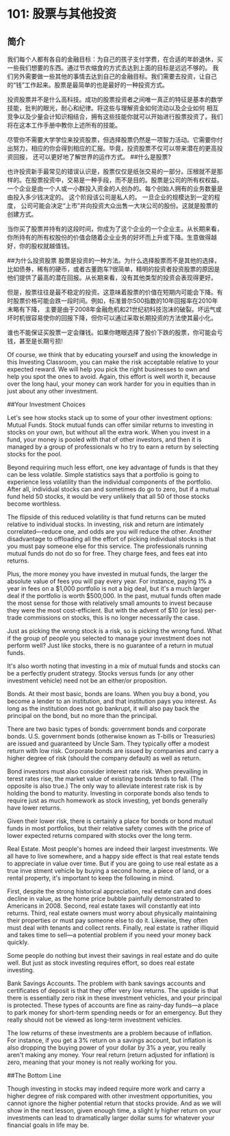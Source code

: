 # 101: 股票与其他投资
## 简介
我们每个人都有各自的金融目标：为自己的孩子支付学费，在合适的年龄退休，买一些我们想要的东西。通过节衣缩食的方式去达到上面的目标是远远不够的。
我们另外需要做一些其他的事情去达到自己的金融目标。我们需要去投资，让自己的“钱”工作起来。股票是最简单的也是最好的一种投资方式。

投资股票并不是什么高科技。成功的股票投资者之间唯一真正的特征是基本的数学技能，批判的眼光，耐心和纪律。将这些与理解资金如何流动以及企业如何
相互竞争以及少量会计知识相结合，拥有这些技能你就可以开始进行股票投资了。我们将在这本工作手册中教你上述所有的技能。

尽管你不需要大学学位来投资股票，但选择股票仍然是一项智力活动。它需要你付出努力，相应的你会得到相应的汇报。毕竟，投资股票不仅可以带来潜在的更高投资回报，
还可以更好地了解世界的运作方式。
##什么是股票?

也许投资新手最常见的错误认识是，股票仅仅是纸张交易的一部分。压根就不是那样的。在股票投资中，交易是一种手段，而不是目的。股票是公司的所有权权益。
一个企业是由一个人或一小群投入资金的人创办的。每个创始人拥有的业务数量是由投入多少钱决定的。 这个阶段该公司是私人的。 一旦企业的规模达到一定的程度，
公司可能会决定“上市”并向投资大众出售一大块公司的股份。这就是股票的创建方式。

当你买了股票并持有的这段时间，你成为了这个企业的一个企业主。从长期来看，你所持有的所有权股份的价值会随着企业业务的好坏而上升或下降。生意做得越好，你的股权就越值钱。

##为什么投资股票
股票是投资的一种方法。为什么选择股票而不是其他的选择，比如债券，稀有的硬币，或者古董跑车?很简单，精明的投资者投资股票的原因是
他们提供了最高的潜在回报。从长期来看，没有其他类型的投资会表现得更好。

但是，股票往往是最不稳定的投资。这意味着股票的价值在短期内可能会下降。有时股票价格可能会跌一段时间。例如，标准普尔500指数的10年回报率在2010年末略有下降，
主要是由于2008年金融危机和21世纪初科技泡沫的破裂。坏运气或坏时机很容易使你的回报下降，但你可以通过采取长期投资的方法使其最小化。

谁也不能保证买股票一定会赚钱。如果你瞎眼选择了股价下跌的股票，你可能会亏钱，甚至是长期亏损!

Of course, we think that by educating yourself and using the knowledge in this Investing
Classroom, you can make the risk acceptable relative to your expected reward. We will help you
pick the right businesses to own and help you spot the ones to avoid. Again, this effort is well
worth it, because over the long haul, your money can work harder for you in equities than in just
about any other investment.

##Your Investment Choices

Let's see how stocks stack up to some of your other investment options:
Mutual Funds. Stock mutual funds can offer similar returns to investing in stocks on your
own, but without all the extra work. When you invest in a fund, your money is pooled
with that of other investors, and then it is managed by a group of professionals w ho try
to earn a return by selecting stocks for the pool.

Beyond requiring much less effort, one key advantage of funds is that they can be less
volatile. Simple statistics says that a portfolio is going to experience less volatility than
the individual components of the portfolio. After all, individual stocks can and
sometimes do go to zero, but if a mutual fund held 50 stocks, it would be very unlikely
that all 50 of those stocks become worthless.

The flipside of this reduced volatility is that fund returns can be muted relative to
individual stocks. In investing, risk and return are intimately correlated—reduce one,
and odds are you will reduce the other. Another disadvantage to offloading all the effort
of picking individual stocks is that you must pay someone else for this service. The
professionals running mutual funds do not do so for free. They charge fees, and fees eat
into returns.

Plus, the more money you have invested in mutual funds, the larger the absolute value
of fees you will pay every year. For instance, paying 1% a year in fees on a $1,000
portfolio is not a big deal, but it's a much larger deal if the portfolio is worth $500,000. In
the past, mutual funds often made the most sense for those with relatively small
amounts to invest because they were the most cost-efficient. But with the advent of $10
(or less) per-trade commissions on stocks, this is no longer necessarily the case.

Just as picking the wrong stock is a risk, so is picking the wrong fund. What if the group
of people you selected to manage your investment does not perform well? Just like
stocks, there is no guarantee of a return in mutual funds.

It's also worth noting that investing in a mix of mutual funds and stocks can be a
perfectly prudent strategy. Stocks versus funds (or any other investment vehicle) need
not be an either/or proposition.

Bonds. At their most basic, bonds are loans. When you buy a bond, you become a lender
to an institution, and that institution pays you interest. As long as the institution does
not go bankrupt, it will also pay back the principal on the bond, but no more than the
principal.

There are two basic types of bonds: government bonds and corporate bonds. U.S.
government bonds (otherwise known as T-bills or Treasuries) are issued and guaranteed
by Uncle Sam. They typically offer a modest return with low risk. Corporate bonds are
issued by companies and carry a higher degree of risk (should the company default) as
well as return.

Bond investors must also consider interest rate risk. When prevailing in terest rates rise,
the market value of existing bonds tends to fall. (The opposite is also true.) The only way
to alleviate interest rate risk is by holding the bond to maturity. Investing in corporate
bonds also tends to require just as much homework as stock investing, yet bonds
generally have lower returns.

Given their lower risk, there is certainly a place for bonds or bond mutual funds in most
portfolios, but their relative safety comes with the price of lower expected returns
compared with stocks over the long term.

Real Estate. Most people's homes are indeed their largest investments. We all have to
live somewhere, and a happy side effect is that real estate tends to appreciate in value
over time. But if you are going to use real estate as a true inve stment vehicle by buying a
second home, a piece of land, or a rental property, it's important to keep the following
in mind.

First, despite the strong historical appreciation, real estate can and does decline in
value, as the home price bubble painfully demonstrated to Americans in 2008. Second,
real estate taxes will constantly eat into returns. Third, real estate owners must worry
about physically maintaining their properties or must pay someone else to do it. Likewise,
they often must deal with tenants and collect rents. Finally, real estate is rather illiquid
and takes time to sell—a potential problem if you need your money back quickly.

Some people do nothing but invest their savings in real estate and do quite well. But just
as stock investing requires effort, so does real estate investing.

Bank Savings Accounts. The problem with bank savings accounts and certificates of
deposit is that they offer very low returns. The upside is that there is essentially zero
risk in these investment vehicles, and your principal is protected. These types of
accounts are fine as rainy-day funds—a place to park money for short-term spending
needs or for an emergency. But they really should not be viewed as long-term
investment vehicles.

The low returns of these investments are a problem because of inflation. For instance, if
you get a 3% return on a savings account, but inflation is also dropping the buying power
of your dollar by 3% a year, you really aren't making any money. Your real return (return
adjusted for inflation) is zero, meaning that your money is not really working for you.

##The Bottom Line

Though investing in stocks may indeed require more work and carry a higher degree of
risk compared with other investment opportunities, you cannot ignore the higher
potential return that stocks provide. And as we will show in the next lesson, given
enough time, a slight ly higher return on your investments can lead to dramatically larger
dollar sums for whatever your financial goals in life may be.